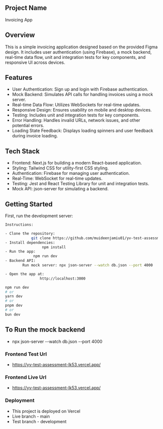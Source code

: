 ## Project Name
Invoicing App

## Overview
This is a simple invoicing application designed based on the provided Figma design. It includes user authentication (using Firebase), a mock backend, real-time data flow, unit and integration tests for key components, and responsive UI across devices.

## Features
- User Authentication: Sign up and login with Firebase authentication.
- Mock Backend: Simulates API calls for handling invoices using a mock server.
- Real-time Data Flow: Utilizes WebSockets for real-time updates.
- Responsive Design: Ensures usability on mobile and desktop devices.
- Testing: Includes unit and integration tests for key components.
- Error Handling: Handles invalid URLs, network issues, and other potential errors.
- Loading State Feedback: Displays loading spinners and user feedback during invoice loading.

## Tech Stack
- Frontend: Next.js for building a modern React-based application.
- Styling: Tailwind CSS for utility-first CSS styling.
- Authentication: Firebase for managing user authentication.
- Real-Time: WebSocket for real-time updates.
- Testing: Jest and React Testing Library for unit and integration tests.
- Mock API: json-server for simulating a backend.

## Getting Started
First, run the development server:

```bash
Instructions:

- Clone the repository: 
            git clone https://github.com/muideenjamiu01/yv-test-assessment.git
- Install dependencies:
                 npm install
- Run the app:
             npm run dev
- Backend API: 
        Run mock server: npx json-server --watch db.json --port 4000

- Open the app at: 
                http://localhost:3000

npm run dev
# or
yarn dev
# or
pnpm dev
# or
bun dev
```

## To Run the mock backend
 - npx json-server --watch db.json --port 4000


 ### Frontend Test Url
- https://yv-test-assessment-lk53.vercel.app/

### Frontend Live Url
- https://yv-test-assessment-lk53.vercel.app/

### Deployment
- This project is deployed on Vercel
- Live branch - main
- Test branch - development

